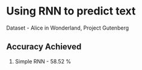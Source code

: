 # Using RNN to predict text

Dataset - Alice in Wonderland, Project Gutenberg

## Accuracy Achieved

1. Simple RNN  - 58.52 %